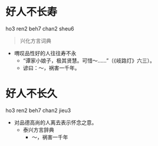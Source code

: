 # 好人不长寿
ho3 ren2 beh7 chan2 sheu6
> 兴化方言词典
- 喟叹品性好的人往往寿不永
  - “谭家小娘子，极其贤慧。可惜～……”（《岐路灯》六三）。
  - 谚曰：～，祸害一千年。

# 好人不长久
ho3 ren2 beh7 chan2 jieu3
+ 对品德高尚的人离去表示怀念之意。
  * 泰兴方言辞典
    - ～，祸害一千年
